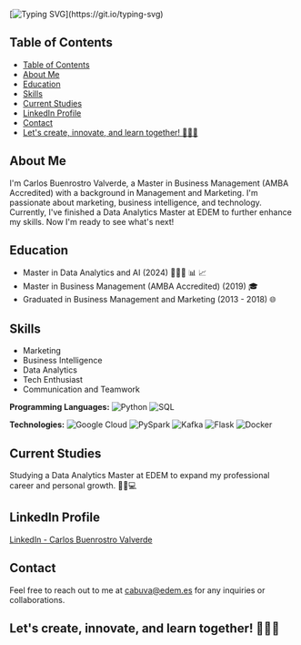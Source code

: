 [![Typing SVG](https://readme-typing-svg.herokuapp.com?font=Roboto&pause=1000&random=false&width=500&height=70&lines=Hello%2C+There!+%F0%9F%91%8B%F0%9F%8F%BB++This+is+Carlos+Buenrostro!)](https://git.io/typing-svg)

## Table of Contents

- [Table of Contents](#table-of-contents)
- [About Me](#about-me)
- [Education](#education)
- [Skills](#skills)
- [Current Studies](#current-studies)
- [LinkedIn Profile](#linkedin-profile)
- [Contact](#contact)
- [Let's create, innovate, and learn together! 👨‍💻🚀](#lets-create-innovate-and-learn-together-)

## About Me

I'm Carlos Buenrostro Valverde, a Master in Business Management (AMBA Accredited) with a background in Management and Marketing. I'm passionate about marketing, business intelligence, and technology. Currently, I've finished a Data Analytics Master at EDEM to further enhance my skills. Now I'm ready to see what's next! 

## Education

- Master in Data Analytics and AI (2024) 👨🏼‍💻 📊 📈
- Master in Business Management (AMBA Accredited) (2019) 🎓
- Graduated in Business Management and Marketing (2013 - 2018) 🌐 

## Skills

- Marketing
- Business Intelligence
- Data Analytics
- Tech Enthusiast
- Communication and Teamwork

**Programming Languages:**
![Python](https://img.shields.io/badge/Python-3776AB?style=flat&logo=python&logoColor=white)
![SQL](https://img.shields.io/badge/SQL-4479A1?style=flat&logo=sql&logoColor=white)

**Technologies:**
![Google Cloud](https://img.shields.io/badge/Google_Cloud-4285F4?style=flat&logo=google-cloud&logoColor=white)
![PySpark](https://img.shields.io/badge/PySpark-E25A1C?style=for-the-badge&logo=apache-spark&logoColor=white)
![Kafka](https://img.shields.io/badge/Kafka-231F20?style=for-the-badge&logo=apache-kafka&logoColor=white)
![Flask](https://img.shields.io/badge/Flask-000000?style=for-the-badge&logo=flask&logoColor=white)
![Docker](https://img.shields.io/badge/Docker-2496ED?style=for-the-badge&logo=docker&logoColor=white)


## Current Studies

Studying a Data Analytics Master at EDEM to expand my professional career and personal growth. 🧑‍🎓💻

## LinkedIn Profile

[LinkedIn - Carlos Buenrostro Valverde](www.linkedin.com/in/carlos-buenrostro-valverde)

## Contact

Feel free to reach out to me at [cabuva@edem.es](mailto:cabuva@edem.es) for any inquiries or collaborations.

Let's create, innovate, and learn together! 👨‍💻🚀
---

